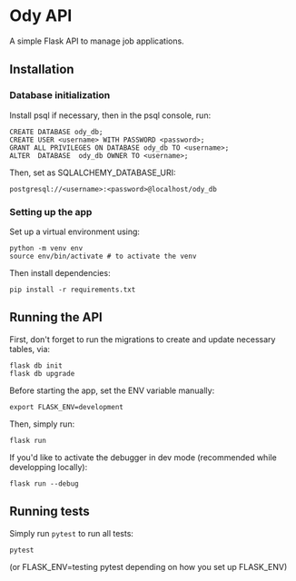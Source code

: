 # Ody API

A simple Flask API to manage job applications.

## Installation

### Database initialization

Install psql if necessary, then in the psql console, run:

```
CREATE DATABASE ody_db;
CREATE USER <username> WITH PASSWORD <password>;
GRANT ALL PRIVILEGES ON DATABASE ody_db TO <username>;
ALTER  DATABASE  ody_db OWNER TO <username>;
```

Then, set as SQLALCHEMY_DATABASE_URI:

```
postgresql://<username>:<password>@localhost/ody_db
```

### Setting up the app

Set up a virtual environment using:

```
python -m venv env
source env/bin/activate # to activate the venv
```

Then install dependencies:

```
pip install -r requirements.txt
```

## Running the API

First, don't forget to run the migrations to create and update necessary tables, via:

```
flask db init
flask db upgrade
```

Before starting the app, set the ENV variable manually:

```
export FLASK_ENV=development
```

Then, simply run:

```
flask run
```

If you'd like to activate the debugger in dev mode (recommended while developping locally):

```
flask run --debug
```

## Running tests

Simply run `pytest` to run all tests:

```
pytest
```

(or FLASK_ENV=testing pytest depending on how you set up FLASK_ENV)
